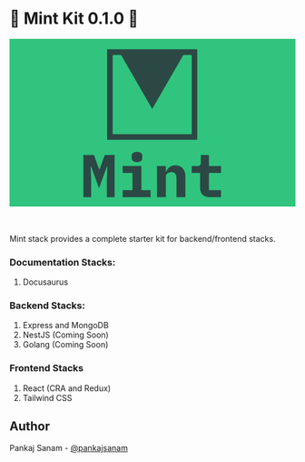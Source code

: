 # 🚀 Mint Kit 0.1.0 🚀

<p align="center">
  <img src="./logo-light.png" width="889" alt="mint stack" />
</p>
<br />

Mint stack provides a complete starter kit for backend/frontend stacks.

### Documentation Stacks:

1. Docusaurus

### Backend Stacks:

1. Express and MongoDB
2. NestJS (Coming Soon)
3. Golang (Coming Soon)

### Frontend Stacks

1. React (CRA and Redux)
2. Tailwind CSS

## Author

Pankaj Sanam - [@pankajsanam](https://twitter.com/pankajsanam)
